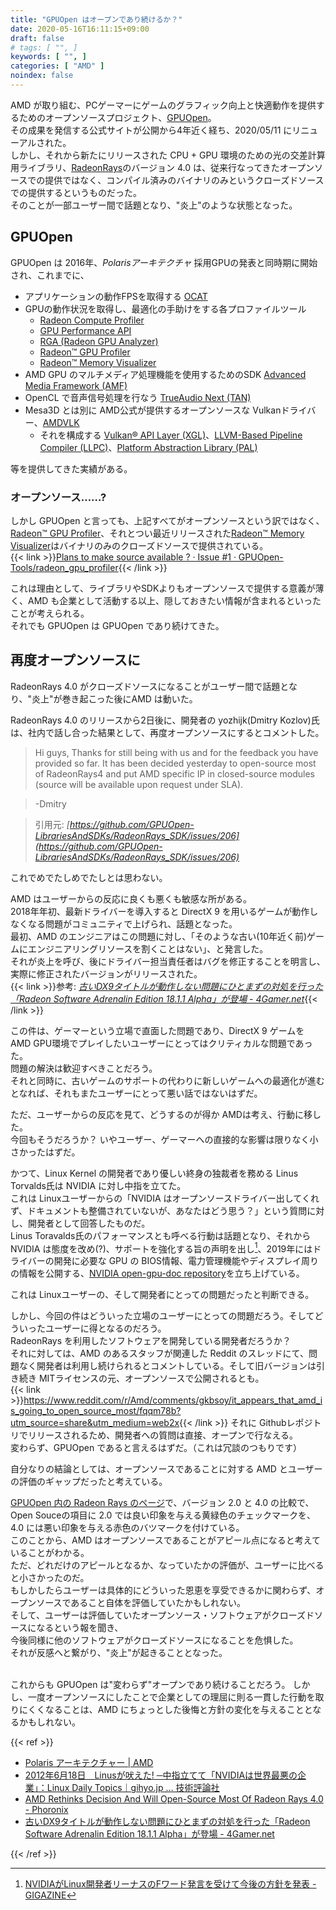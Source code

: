 ```yaml
---
title: "GPUOpen はオープンであり続けるか？"
date: 2020-05-16T16:11:15+09:00
draft: false
# tags: [ "", ]
keywords: [ "", ]
categories: [ "AMD" ]
noindex: false
---
```


AMD が取り組む、PCゲーマーにゲームのグラフィック向上と快適動作を提供するためのオープンソースプロジェクト、[GPUOpen](https://gpuopen.com/)。  
その成果を発信する公式サイトが公開から4年近く経ち、2020/05/11 にリニューアルされた。  
しかし、それから新たにリリースされた CPU + GPU 環境のための光の交差計算用ライブラリ、[RadeonRays](https://github.com/GPUOpen-LibrariesAndSDKs/RadeonRays_SDK)のバージョン 4.0 は、従来行なってきたオープンソースでの提供ではなく、コンパイル済みのバイナリのみというクローズドソースでの提供するというものだった。  
そのことが一部ユーザー間で話題となり、"炎上"のような状態となった。  

## GPUOpen
GPUOpen は 2016年、*Polarisアーキテクチャ* 採用GPUの発表と同時期に開始され、これまでに、

 * アプリケーションの動作FPSを取得する [OCAT](https://github.com/GPUOpen-Tools/ocat)
 * GPUの動作状況を取得し、最適化の手助けをする各プロファイルツール
    * [Radeon Compute Profiler](https://github.com/GPUOpen-Tools/radeon_compute_profiler)
    * [GPU Performance API](https://github.com/GPUOpen-Tools/gpu_performance_api)
    * [RGA (Radeon GPU Analyzer)](https://github.com/GPUOpen-Tools/radeon_gpu_analyzer)
    * [Radeon™ GPU Profiler](https://github.com/GPUOpen-Tools/radeon_gpu_profiler)
    * [Radeon™ Memory Visualizer](https://github.com/GPUOpen-Tools/radeon_memory_visualizer)
 * AMD GPU のマルチメディア処理機能を使用するためのSDK [Advanced Media Framework (AMF)](https://github.com/GPUOpen-LibrariesAndSDKs/AMF)
 * OpenCL で音声信号処理を行なう [TrueAudio Next (TAN)](https://github.com/GPUOpen-LibrariesAndSDKs/TAN)
 * Mesa3D とは別に AMD公式が提供するオープンソースな Vulkanドライバー、[AMDVLK](https://github.com/GPUOpen-Drivers/AMDVLK)
    * それを構成する [Vulkan® API Layer (XGL)](https://github.com/GPUOpen-Drivers/xgl)、[LLVM-Based Pipeline Compiler (LLPC)](https://github.com/GPUOpen-Drivers/llpc)、[Platform Abstraction Library (PAL)](https://github.com/GPUOpen-Drivers/pal)

等を提供してきた実績がある。  

### オープンソース……?
しかし GPUOpen と言っても、上記すべてがオープンソースという訳ではなく、[Radeon™ GPU Profiler](https://github.com/GPUOpen-Tools/radeon_gpu_profiler)、それとつい最近リリースされた[Radeon™ Memory Visualizer](https://github.com/GPUOpen-Tools/radeon_memory_visualizer)はバイナリのみのクローズドソースで提供されている。  
{{< link >}}[Plans to make source available ? · Issue #1 · GPUOpen-Tools/radeon_gpu_profiler](https://github.com/GPUOpen-Tools/radeon_gpu_profiler/issues/1){{< /link >}}

これは理由として、ライブラリやSDKよりもオープンソースで提供する意義が薄く、AMD も企業として活動する以上、隠しておきたい情報が含まれるといったことが考えられる。  
それでも GPUOpen は GPUOpen であり続けてきた。  

## 再度オープンソースに
RadeonRays 4.0 がクローズドソースになることがユーザー間で話題となり、"炎上"が巻き起こった後にAMD は動いた。  

RadeonRays 4.0 のリリースから2日後に、開発者の yozhijk(Dmitry Kozlov)氏は、社内で話し合った結果として、再度オープンソースにするとコメントした。  

 > Hi guys,
 > Thanks for still being with us and for the feedback you have provided so far. It has been decided yesterday to open-source most of RadeonRays4 and put AMD specific IP in closed-source modules (source will be available upon request under SLA).

 > -Dmitry

 > 引用元: <cite>[https://github.com/GPUOpen-LibrariesAndSDKs/RadeonRays_SDK/issues/206](https://github.com/GPUOpen-LibrariesAndSDKs/RadeonRays_SDK/issues/206)</cite>

これでめでたしめでたしとは思わない。  

AMD はユーザーからの反応に良くも悪くも敏感な所がある。  
2018年年初、最新ドライバーを導入すると DirectX 9 を用いるゲームが動作しなくなる問題がコミュニティで上げられ、話題となった。  
最初、AMD のエンジニアはこの問題に対し、「そのような古い(10年近く前)ゲームにエンジニアリングリソースを割くことはない」、と発言した。  
それが炎上を呼び、後にドライバー担当責任者はバグを修正することを明言し、実際に修正されたバージョンがリリースされた。  
{{< link >}}参考: <cite>[古いDX9タイトルが動作しない問題にひとまずの対処を行った「Radeon Software Adrenalin Edition 18.1.1 Alpha」が登場 - 4Gamer.net](https://www.4gamer.net/games/022/G002212/20180105001/)</cite>{{< /link >}}

この件は、ゲーマーという立場で直面した問題であり、DirectX 9 ゲームを AMD GPU環境でプレイしたいユーザーにとってはクリティカルな問題であった。  
問題の解決は歓迎すべきことだろう。  
それと同時に、古いゲームのサポートの代わりに新しいゲームへの最適化が進むとなれば、それもまたユーザーにとって悪い話ではないはずだ。  

ただ、ユーザーからの反応を見て、どうするのが得か AMDは考え、行動に移した。  
今回もそうだろうか？ いやユーザー、ゲーマーへの直接的な影響は限りなく小さかったはずだ。  

かつて、Linux Kernel の開発者であり優しい終身の独裁者を務める Linus Torvalds氏は NVIDIA に対し中指を立てた。  
これは Linuxユーザーからの「NVIDIA はオープンソースドライバー出してくれず、ドキュメントも整備されていないが、あなたはどう思う？」という質問に対し、開発者として回答したものだ。  
Linus Toravalds氏のパフォーマンスとも呼べる行動は話題となり、それから NVIDIA は態度を改め(?)、サポートを強化する旨の声明を出し[^1]、2019年にはドライバーの開発に必要な GPU の BIOS情報、電力管理機能やディスプレイ周りの情報を公開する、[NVIDIA open-gpu-doc repository](https://github.com/NVIDIA/open-gpu-doc)を立ち上げている。  

[^1]: [NVIDIAがLinux開発者リーナスのFワード発言を受けて今後の方針を発表 - GIGAZINE](https://gigazine.net/news/20120620-nvidia-respond-tovalds/)

これは Linuxユーザーの、そして開発者にとっての問題だったと判断できる。  

しかし、今回の件はどういった立場のユーザーにとっての問題だろう。そしてどういったユーザーに得となるのだろう。  
RadeonRays を利用したソフトウェアを開発している開発者だろうか？  
それに対しては、AMD のあるスタッフが関連した Reddit のスレッドにて、問題なく開発者は利用し続けられるとコメントしている。そして旧バージョンは引き続き MITライセンスの元、オープンソースで公開されるとも。  
{{< link >}}<https://www.reddit.com/r/Amd/comments/gkbsoy/it_appears_that_amd_is_going_to_open_source_most/fqqm78b?utm_source=share&utm_medium=web2x>{{< /link >}}
それに Githubレポジトリでリリースされるため、開発者への質問は直接、オープンで行なえる。  
変わらず、GPUOpen であると言えるはずだ。（これは冗談のつもりです）

自分なりの結論としては、オープンソースであることに対する AMD とユーザーの評価のギャップだったと考えている。  

[GPUOpen 内の Radeon Rays のページ](https://gpuopen.com/radeon-rays/)で、バージョン 2.0 と 4.0 の比較で、Open Souceの項目に 2.0 では良い印象を与える黄緑色のチェックマークを、4.0 には悪い印象を与える赤色のバツマークを付けている。  
このことから、AMD はオープンソースであることがアピール点になると考えていることがわかる。  
ただ、どれだけのアピールとなるか、なっていたかの評価が、ユーザーに比べると小さかったのだ。  
もしかしたらユーザーは具体的にどういった恩恵を享受できるかに関わらず、オープンソースであること自体を評価していたかもしれない。  
そして、ユーザーは評価していたオープンソース・ソフトウェアがクローズドソースになるという報を聞き、  
今後同様に他のソフトウェアがクローズドソースになることを危惧した。  
それが反感へと繋がり、"炎上"が起きることとなった。  

<br>
これからも GPUOpen は"変わらず"オープンであり続けることだろう。  
しかし、一度オープンソースにしたことで企業としての理屈に則る一貫した行動を取りにくくなることは、AMD にちょっとした後悔と方針の変化を与えることとなるかもしれない。  

{{< ref >}}

 * [Polaris アーキテクチャー | AMD](https://www.amd.com/ja/technologies/polaris)
 * [2012年6月18日　Linusが吠えた! ─中指立てて「NVIDIAは世界最悪の企業」：Linux Daily Topics｜gihyo.jp … 技術評論社](https://gihyo.jp/admin/clip/01/linux_dt/201206/18)
 * [AMD Rethinks Decision And Will Open-Source Most Of Radeon Rays 4.0 - Phoronix](https://www.phoronix.com/scan.php?page=news_item&px=Radeon-Rays-4.0-Going-Open)
 * [古いDX9タイトルが動作しない問題にひとまずの対処を行った「Radeon Software Adrenalin Edition 18.1.1 Alpha」が登場 - 4Gamer.net](https://www.4gamer.net/games/022/G002212/20180105001/)

{{< /ref >}}
